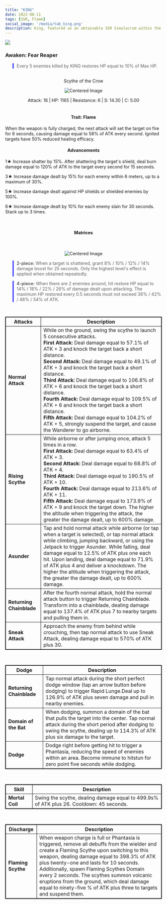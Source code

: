 ```yaml
---
title: "KING"
date: 2022-08-11
tags: [SSR, Flame]
social_image: '/media/tab_king.png'
description: King, featured as an obtainable SSR Simulacrum within the simulacrum system, associated with the weapon Scythe of the Crow.
---
```

![](https://i.postimg.cc/8zswgkJ6/Simulacrum-KING-Awaken.webp)

### Awaken:  Fear Reaper
> Every 5 enemies killed by KING restores HP equal to 10% of Max HP.

</br>

<center>
Scythe of the Crow
</center>
<p align="center">
<img src="https://i.postimg.cc/rsWtcbGx/Icon-Weapon-Scythe-of-the-Crow.webp" alt="Centered Image">
</p>
<center>
Attack: 16 | HP: 1165 | Resistance: 6 | S: 14.30 | C: 5.00
</center>

</br>

<h4 style="text-align: center;"> Trait: Flame </h4>

When the weapon is fully charged, the next attack will set the target on fire for 8 seconds, causing damage equal to 58% of ATK every second. Ignited targets have 50% reduced healing efficacy.



<h4 style="text-align: center;"> Advancements </h4>


1★ Increase shatter by 15%. After shattering the target's shield, deal burn damage equal to 120% of ATK to the target every second for 15 seconds.

3★ Increase damage dealt by 15% for each enemy within 6 meters, up to a maximum of 30%.

5★ Increase damage dealt against HP shields or shielded enemies by 100%.

6★ Increase damage dealt by 10% for each enemy slain for 30 seconds. Stack up to 3 times.


</br>

<h4 style="text-align: center;"> Matrices </h4>

</br>


<p align="center">
    <img src="https://i.postimg.cc/3xYTL9Zj/King-m.png" alt="Centered Image">
</p>

> **2-piece:** When a target is shattered, grant 8% / 10% / 12% / 14% damage boost for 25 seconds. Only the highest level's effect is applied when obtained repeatedly.

> **4-piece:** When there are 2 enemies around, hit restore HP equal to 14% / 18% / 22% / 26% of damage dealt upon attacking. The maximum HP restored every 0.5 seconds must not exceed 36% / 42% / 48% / 54% of ATK.


<style>
table {
    border-collapse: collapse;
}
table, th, td {
   border: 1.5px solid black;
}
blockquote {
    border-left: solid blue;
    padding-left: 10px;
}
</style>

</br>

| Attacks | Description |
| --- | --- |
| **Normal Attack** | While on the ground, swing the scythe to launch 5 consecutive attacks. </br> **First Attack:** Deal damage equal to 57.1% of ATK + 3 and knock the target back a short distance. </br> **Second Attack:** Deal damage equal to 49.1% of ATK + 3 and knock the target back a short distance. </br> **Third Attack:** Deal damage equal to 106.8% of ATK + 6 and knock the target back a short distance. </br> **Fourth Attack:** Deal damage equal to 109.5% of ATK + 6 and knock the target back a short distance. </br> **Fifth Attack:** Deal damage equal to 104.2% of ATK + 5, strongly suspend the target, and cause the Wanderer to go airborne. |
| **Rising Scythe** | While airborne or after jumping once, attack 5 times in a row. </br> **First Attack:** Deal damage equal to 63.4% of ATK + 3. </br> **Second Attack:** Deal damage equal to 68.8% of ATK + 4. </br> **Third Attack:** Deal damage equal to 190.5% of ATK + 10. </br> **Fourth Attack:** Deal damage equal to 213.6% of ATK + 11. </br> **Fifth Attack:** Deal damage equal to 173.9% of ATK + 9 and knock the target down. The higher the altitude when triggering the attack, the greater the damage dealt, up to 600% damage. |
| **Asunder** | Tap and hold normal attack while airborne (or tap when a target is selected), or tap normal attack while climbing, jumping backward, or using the Jetpack to trigger Asunder. While falling, deal damage equal to 12.5% of ATK plus one each hit. Upon landing, deal damage equal to 71.9% of ATK plus 4 and deliver a knockdown. The higher the altitude when triggering the attack, the greater the damage dealt, up to 600% damage. |
| **Returning Chainblade** | After the fourth normal attack, hold the normal attack button to trigger Returning Chainblade. Transform into a chainblade, dealing damage equal to 137.4% of ATK plus 7 to nearby targets and pulling them in.
| **Sneak Attack** | Approach the enemy from behind while crouching, then tap normal attack to use Sneak Attack, dealing damage equal to 570% of ATK plus 30. |

</br>

| Dodge | Description |
| --- | --- |
| **Returning Chainblade** | Tap normal attack during the short perfect dodge window (tap an arrow button before dodging) to trigger Rapid Lunge.Deal up to 126.9% of ATK plus seven damage and pull in nearby enemies.
| **Domain of the Bat** | When dodging, summon a domain of the bat that pulls the target into the center. Tap normal attack during the short period after dodging to swing the scythe, dealing up to 114.3% of ATK plus six damage to the target.
| **Dodge** | Dodge right before getting hit to trigger a Phantasia, reducing the speed of enemies within an area. Become immune to hitstun for zero point five seconds while dodging. |

</br>

| Skill | Description |
| --- | --- |
| **Mortal Coil** | Swing the scythe, dealing damage equal to 499.9s% of ATK plus 26. Cooldown: 45 seconds.|

</br>

| Discharge | Description |
| --- | --- |
| **Flaming Scythe** | When weapon charge is full or Phantasia is triggered, remove all debuffs from the wielder and create a Flaming Scythe upon switching to this weapon, dealing damage equal to 398.3% of ATK plus twenty-one and lasts for 10 seconds. Additionally, spawn Flaming Scythes Domain every 2 seconds. The scythes summon volcanic eruptions from the ground, which deal damage equal to ninety-five % of ATK plus three to targets and suspend them. |


